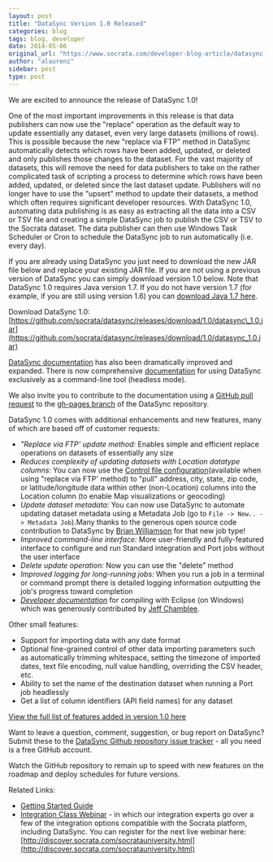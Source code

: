 ```yaml
---
layout: post
title: "DataSync Version 1.0 Released"
categories: blog
tags: blog, developer
date: 2014-05-06
original_url: "https://www.socrata.com/developer-blog-article/datasync-version-1-0-released/"
author: "alaurenz"
sidebar: post
type: post
---
```


We are excited to announce the release of DataSync 1.0!

One of the most important improvements in this release is that data publishers can now use the "replace" operation as the default way to update essentially any dataset, even very large datasets (millions of rows). This is possible because the new "replace via FTP" method in DataSync automatically detects which rows have been added, updated, or deleted and only publishes those changes to the dataset. For the vast majority of datasets, this will remove the need for data publishers to take on the rather complicated task of scripting a process to determine which rows have been added, updated, or deleted since the last dataset update. Publishers will no longer have to use the "upsert" method to update their datasets, a method which often requires significant developer resources. With DataSync 1.0, automating data publishing is as easy as extracting all the data into a CSV or TSV file and creating a simple DataSync job to publish the CSV or TSV to the Socrata dataset. The data publisher can then use Windows Task Scheduler or Cron to schedule the DataSync job to run automatically (i.e. every day).

If you are already using DataSync you just need to download the new JAR file below and replace your existing JAR file. If you are not using a previous version of DataSync you can simply download version 1.0 below. Note that DataSync 1.0 requires Java version 1.7. If you do not have version 1.7 (for example, if you are still using version 1.6) you can [download Java 1.7 here](http://www.oracle.com/technetwork/java/javase/downloads/jre7-downloads-1880261.html).

Download DataSync 1.0: [https://github.com/socrata/datasync/releases/download/1.0/datasync\_1.0.jar](https://github.com/socrata/datasync/releases/download/1.0/datasync_1.0.jar)

[DataSync documentation](http://socrata.github.io/datasync/) has also been dramatically improved and expanded. There is now comprehensive [documentation](http://socrata.github.io/datasync/guides/setup-standard-job-headless.html) for using DataSync exclusively as a command-line tool (headless mode).

We also invite you to contribute to the documentation using a [GitHub pull request](https://help.github.com/articles/creating-a-pull-request) to the [gh-pages branch](https://github.com/socrata/datasync/tree/gh-pages) of the DataSync repository.

DataSync 1.0 comes with additional enhancements and new features, many of which are based off of customer requests:

- _"Replace via FTP' update method:_ Enables simple and efficient replace operations on datasets of essentially any size
- _Reduces complexity of updating datasets with Location datatype columns:_ You can now use the [Control file configuration](http://socrata.github.io/datasync/resources/ftp-control-config.html)(available when using "replace via FTP' method) to "pull" address, city, state, zip code, or latitude/longitude data within other (non-Location) columns into the Location column (to enable Map visualizations or geocoding)
- _Update dataset metadata:_ You can now use DataSync to automate updating dataset metadata using a Metadata Job (go to `File -> New.. -> Metadata Job`).Many thanks to the generous open source code contribution to DataSync by [Brian Williamson](https://github.com/bhwilliamson) for that new job type!  
- _Improved command-line interface:_ More user-friendly and fully-featured interface to configure and run Standard integration and Port jobs without the user interface 
- _Delete update operation:_ Now you can use the "delete" method
- _Improved logging for long-running jobs:_ When you run a job in a terminal or command prompt there is detailed logging information outputting the job's progress toward completion 
- _[Developer documentation](http://socrata.github.io/datasync/guides/compiling-on-windows-eclipse.html)_ for compiling with Eclipse (on Windows) which was generously contributed by [Jeff Chamblee](https://github.com/jeffchamblee).

Other small features:

- Support for importing data with any date format
- Optional fine-grained control of other data importing parameters such as automatically trimming whitespace, setting the timezone of imported dates, text file encoding, null value handling, overriding the CSV header, etc.
- Ability to set the name of the destination dataset when running a Port job headlessly
- Get a list of column identifiers (API field names) for any dataset

[View the full list of features added in version 1.0 here](https://github.com/socrata/datasync/issues?milestone=3&page=1&state=closed)

Want to leave a question, comment, suggestion, or bug report on DataSync? Submit these to the [DataSync Github repository issue tracker](https://github.com/socrata/datasync/issues) - all you need is a free GitHub account.

Watch the GitHub repository to remain up to speed with new features on the roadmap and deploy schedules for future versions.

Related Links:

- [Getting Started Guide](http://socrata.github.io/datasync/)
- [Integration Class Webinar](http://support.socrata.com/entries/24978167-Now-Available-Video-Replay-From-July-25th-2013-Introduction-to-Integration) - in which our integration experts go over a few of the integration options compatible with the Socrata platform, including DataSync. You can register for the next live webinar here: [http://discover.socrata.com/socratauniversity.html](http://discover.socrata.com/socratauniversity.html)


